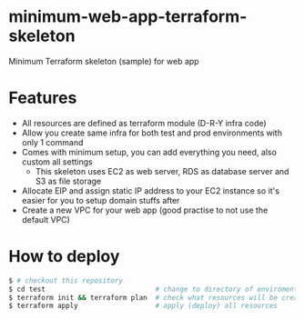 # minimum-web-app-terraform-skeleton
Minimum Terraform skeleton (sample) for web app 

# Features
- All resources are defined as terraform module (D-R-Y infra code)
- Allow you create same infra for both test and prod environments with only 1 command
- Comes with minimum setup, you can add everything you need, also custom all settings
    - This skeleton uses EC2 as web server, RDS as database server and S3 as file storage
- Allocate EIP and assign static IP address to your EC2 instance so it's easier for you to setup domain stuffs after
- Create a new VPC for your web app (good practise to not use the default VPC)

# How to deploy
```bash
$ # checkout this repository
$ cd test                           # change to directory of enviroment you want to create (test or prod environment)
$ terraform init && terraform plan  # check what resources will be create
$ terraform apply                   # apply (deploy) all resources
```
